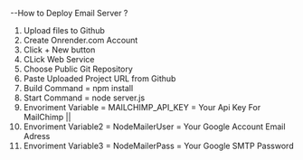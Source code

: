 
--How to Deploy Email Server ?
  1. Upload files to Github
  2. Create Onrender.com Account
  3. Click + New button
  4. CLick Web Service
  5. Choose Public Git Repository
  6. Paste Uploaded Project URL from Github
  7. Build Command = npm install
  8. Start Command = node server.js
  9. Envoriment Variable = MAILCHIMP_API_KEY = Your Api Key For MailChimp ||
  10. Envoriment Variable2 = NodeMailerUser = Your Google Account Email Adress
  11. Envoriment Variable3 = NodeMailerPass = Your Google SMTP Password